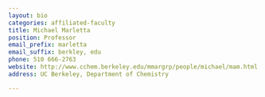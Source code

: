 ```yaml
---
layout: bio
categories: affiliated-faculty
title: Michael Marletta
position: Professor
email_prefix: marletta
email_suffix: berkley, edu 
phone: 510 666-2763
website: http://www.cchem.berkeley.edu/mmargrp/people/michael/mam.html
address: UC Berkeley, Department of Chemistry

---
```


